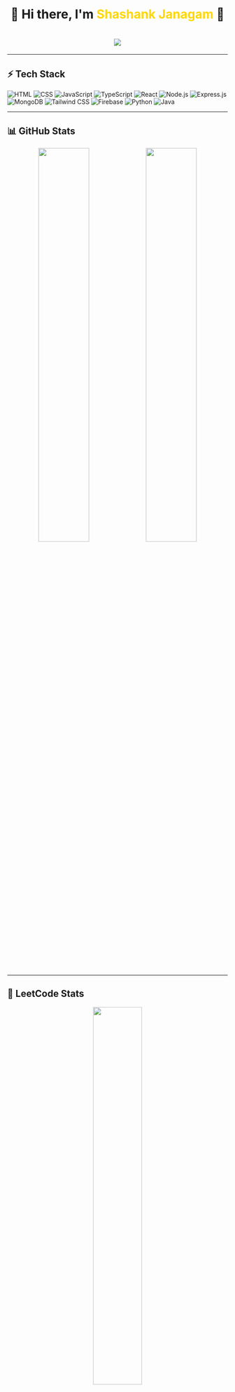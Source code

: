 <!-- 🌟 Stylish Galaxy Theme + Yellow Accent Profile README -->

<h1 align="center">
  🌌 Hi there, I'm <strong style="color: #FFD700;">Shashank Janagam</strong> 🚀
</h1>

<h1 align="center">
  <img src="https://readme-typing-svg.demolab.com?font=Fira+Code&pause=1000&color=FFD700&center=true&vCenter=true&width=1000&lines=Engineering+Ideas+into+Reality;Full-stack+Web+Dev+%7C+AI+Explorer+%7C+MERN+Fanboy;Keep+Learning.+Keep+Building.+Keep+Shipping." />
</h1>

---

## ⚡ Tech Stack

![HTML](https://img.shields.io/badge/HTML5-4B3F72?style=for-the-badge&logo=html5&logoColor=FFD700)
![CSS](https://img.shields.io/badge/CSS3-4B3F72?style=for-the-badge&logo=css3&logoColor=FFD700)
![JavaScript](https://img.shields.io/badge/JavaScript-FFD700?style=for-the-badge&logo=javascript&logoColor=000000)
![TypeScript](https://img.shields.io/badge/TypeScript-4B3F72?style=for-the-badge&logo=typescript&logoColor=FFD700)
![React](https://img.shields.io/badge/React-4B3F72?style=for-the-badge&logo=react&logoColor=FFD700)
![Node.js](https://img.shields.io/badge/Node.js-4B3F72?style=for-the-badge&logo=nodedotjs&logoColor=FFD700)
![Express.js](https://img.shields.io/badge/Express.js-4B3F72?style=for-the-badge&logo=express&logoColor=FFD700)
![MongoDB](https://img.shields.io/badge/MongoDB-4B3F72?style=for-the-badge&logo=mongodb&logoColor=FFD700)
![Tailwind CSS](https://img.shields.io/badge/TailwindCSS-4B3F72?style=for-the-badge&logo=tailwind-css&logoColor=FFD700)
![Firebase](https://img.shields.io/badge/Firebase-FFD700?style=for-the-badge&logo=firebase&logoColor=000000)
![Python](https://img.shields.io/badge/Python-4B3F72?style=for-the-badge&logo=python&logoColor=FFD700)
![Java](https://img.shields.io/badge/Java-4B3F72?style=for-the-badge&logo=java&logoColor=FFD700)

---

## 📊 GitHub Stats

<p align="center">
  <img src="https://github-readme-stats.vercel.app/api?username=Shashank-Janagam&show_icons=true&theme=tokyonight&title_color=FFD700&icon_color=FFD700&text_color=ffffff&bg_color=0,000000,2d1a50" width="48%" />
  <img src="https://github-readme-streak-stats.herokuapp.com?user=Shashank-Janagam&theme=tokyonight&hide_border=true&ring=FFD700&fire=FFD700&currStreakLabel=FFD700&background=0,000000,2d1a50" width="48%" />
</p>

---

## 🧠 LeetCode Stats

<p align="center">
  <img src="https://leetcard.jacoblin.cool/shashijanagam?ext=heatmap&theme=dark&font=Fira+Code&border_radius=15&bg=000000&title_color=FFD700&text_color=ffffff&icon_color=FFD700&heatmap=yellow" width="47%" />
</p>

---

## 🌐 Connect with Me

<p align="center">
  <a href="https://www.linkedin.com/in/shashank-janagam-532b66291/" target="_blank">
    <img src="https://img.shields.io/badge/LinkedIn-4B3F72?style=for-the-badge&logo=linkedin&logoColor=FFD700" />
  </a>
  <a href="mailto:shashankjanagam04@gmail.com">
    <img src="https://img.shields.io/badge/Gmail-FFD700?style=for-the-badge&logo=gmail&logoColor=000000" />
  </a>
  <a href="https://leetcode.com/shashijanagam/" target="_blank">
    <img src="https://img.shields.io/badge/LeetCode-4B3F72?style=for-the-badge&logo=leetcode&logoColor=FFD700" />
  </a>
</p>

---

<p align="center">
  <img src="https://komarev.com/ghpvc/?username=Shashank-Janagam&color=FFD700&style=flat-square" />
</p>
